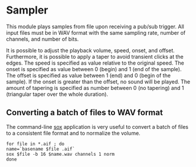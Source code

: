 # Sampler

This module plays samples from file upon receiving a pub/sub trigger. All input files must be in WAV format with the same sampling rate, number of channels, and number of bits.

It is possible to adjust the playback volume, speed, onset, and offset. Furthermore, it is possible to apply a taper to avoid transient clicks at the edges. The speed is specified as value relative to the original speed. The onset is specified as value between 0 (begin) and 1 (end of the sample). The offset is specified as value between 1 (end) and 0 (begin of the sample). If the onset is greater than the offset, no sound will be played. The amount of tapering is specified as number between 0 (no tapering) and 1 (triangular taper over the whole duration).

## Converting a batch of files to WAV format

The command-line [sox](http://sox.sourceforge.net) application is very useful to convert a batch of files to a consistent file format and to normalize the volume.

```
for file in *.aif ; do
name=`basename $file .aif`
sox $file -b 16 $name.wav channels 1 norm
done
```
